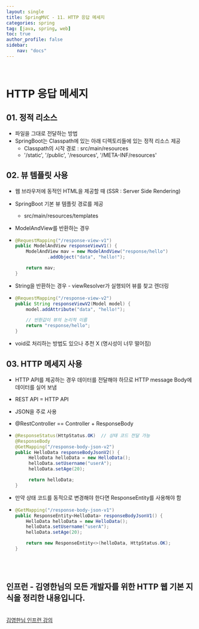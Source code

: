 ```yaml
---
layout: single
title: SpringMVC - 11. HTTP 응답 메세지
categories: spring
tag: [java, spring, web]
toc: true 
author_profile: false
sidebar:
    nav: "docs"
---
```


<br/>

# HTTP 응답 메세지

## 01. 정적 리소스

- 파일을 그대로 전달하는 방법
- SpringBoot는 Classpath에 있는 아래 디렉토리들에 있는 정적 리소스 제공
  - Classpath의 시작 경로 : src/main/resources
  - '/static', '/public', '/resources', '/META-INF/resources'


## 02. 뷰 템플릿 사용

- 웹 브라우저에 동적인 HTML을 제공할 때  (SSR : Server Side Rendering)

- SpringBoot 기본 뷰 템플릿 경로를 제공

  - src/main/resources/templates

- ModelAndView를 반환하는 경우

- ```java
  @RequestMapping("/response-view-v1")
  public ModelAndView responseViewV1() {
      ModelAndView mav = new ModelAndView("response/hello")
              .addObject("data", "hello!");
  
      return mav;
  }
  ```

- String을 반환하는 경우 - viewResolver가 실행되어 뷰를 찾고 렌더링

- ```java
  @RequestMapping("/response-view-v2")
  public String responseViewV2(Model model) {
      model.addAttribute("data", "hello!");
  
      // 반환값이 뷰의 논리적 이름
      return "response/hello";
  }
  ```

- void로 처리하는 방법도 있으나 추천 X (명시성이 너무 떨어짐)

## 03. HTTP 메세지 사용

- HTTP API를 제공하는 경우 데이터를 전달해야 하므로 HTTP message Body에 데이터를 실어 보냄

- REST API = HTTP API

- JSON을 주로 사용

- @RestController == Controller + ResponseBody

- ```java
  @ResponseStatus(HttpStatus.OK)  // 상태 코드 전달 가능
  @ResponseBody
  @GetMapping("/response-body-json-v2")
  public HelloData responseBodyJsonV2() {
       HelloData helloData = new HelloData();
       helloData.setUsername("userA");
       helloData.setAge(20);
  
       return helloData;
  }
  ```

- 만약 상태 코드를 동적으로 변경해야 한다면 ResponseEntity를 사용해야 함

- ```java
  @GetMapping("/response-body-json-v1")
  public ResponseEntity<HelloData> responseBodyJsonV1() {
      HelloData helloData = new HelloData();
      helloData.setUsername("userA");
      helloData.setAge(20);
  
      return new ResponseEntity<>(helloData, HttpStatus.OK);
  }
  ```

<br/>


<div class='notice--warning'>
    <br/>
    <h2>
       인프런 - 김영한님의 <strong>모든 개발자를 위한 HTTP 웹 기본 지식</strong>을 정리한 내용입니다. <br/> 
    </h2><br/>
    <a href="https://www.inflearn.com/course/http-%EC%9B%B9-%EB%84%A4%ED%8A%B8%EC%9B%8C%ED%81%AC/dashboard" class="btn btn--info">김영한님 인프런 강의</a><br/>
    <br/>
</div>
